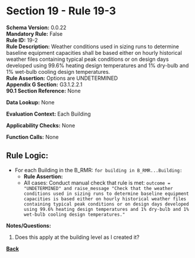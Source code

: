 # Section 19 - Rule 19-3     
**Schema Version:** 0.0.22  
**Mandatory Rule:** False    
**Rule ID:** 19-2     
**Rule Description:** Weather conditions used in sizing runs to determine baseline equipment capacities shall be based either on hourly historical weather files containing typical peak conditions or on design days developed using 99.6% heating design temperatures and 1% dry-bulb and 1% wet-bulb cooling design temperatures.    
**Rule Assertion:** Options are UNDETERMINED     
**Appendix G Section:** G3.1.2.2.1      
**90.1 Section Reference:** None  

**Data Lookup:** None  

**Evaluation Context:** Each Building  

**Applicability Checks:** None  

**Function Calls:**  None

## Rule Logic:   
- For each Building in the B_RMR: `for building in B_RMR...Building:` 
    - **Rule Assertion:** 
    - All cases: Conduct manual check that rule is met:  `outcome = "UNDETERMINED" and raise_message "Check that the weather conditions used in sizing runs to determine baseline equipment capacities is based either on hourly historical weather files containing typical peak conditions or on design days developed using 99.6% heating design temperatures and 1% dry-bulb and 1% wet-bulb cooling design temperatures."      `  


**Notes/Questions:**  
1. Does this apply at the building level as I created it?

**[Back](_toc.md)**